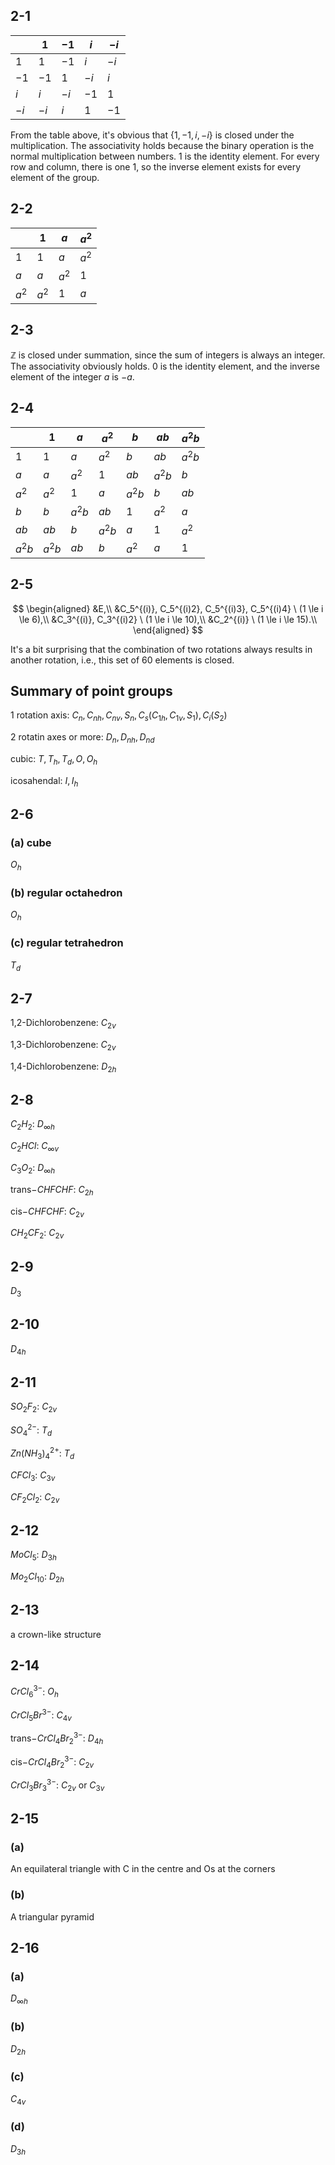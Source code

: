 ## 2-1
| | $1$ | $-1$ | $i$ | $-i$ |
| ---- | ---- | ---- | ---- | ---- |
| $1$ | $1$ | $-1$ | $i$ | $-i$ |
| $-1$ | $-1$ | $1$ | $-i$ | $i$ |
| $i$ | $i$ | $-i$ | $-1$ | $1$ |
| $-i$ | $-i$ | $i$ | $1$ | $-1$ |

From the table above, it's obvious that $\{1, -1, i, -i\}$ is closed under the multiplication.
The associativity holds because the binary operation is the normal multiplication between numbers.
$1$ is the identity element.
For every row and column, there is one $1$, so the inverse element exists for every element of the group.

## 2-2
| | $1$ | $a$ | $a^2$ |
| ---- | ---- | ---- | ---- |
| $1$ | $1$ | $a$ | $a^2$ |
| $a$ | $a$ | $a^2$ | $1$ |
| $a^2$ | $a^2$ | $1$ | $a$ |

## 2-3
$\mathbb{Z}$ is closed under summation, since the sum of integers is always an integer.
The associativity obviously holds.
$0$ is the identity element, and the inverse element of the integer $a$ is $-a$.

## 2-4
| | $1$ | $a$ | $a^2$ | $b$ | $ab$ | $a^2b$ |
| ---- | ---- | ---- | ---- | ---- | ---- | ---- |
| $1$ | $1$ | $a$ | $a^2$ | $b$ | $ab$ | $a^2b$ |
| $a$ | $a$ | $a^2$ | $1$ | $ab$ | $a^2b$ | $b$ |
| $a^2$ | $a^2$ | $1$ | $a$ | $a^2b$ | $b$ | $ab$ |
| $b$ | $b$ | $a^2b$ | $ab$ | $1$ | $a^2$| $a$ |
| $ab$ | $ab$ | $b$ | $a^2b$ | $a$ | $1$ | $a^2$ |
| $a^2b$ | $a^2b$ | $ab$ | $b$ | $a^2$ | $a$ | $1$ |

## 2-5

$$
\begin{aligned}
&E,\\
&C_5^{(i)}, C_5^{(i)2}, C_5^{(i)3}, C_5^{(i)4} \ (1 \le i \le 6),\\
&C_3^{(i)}, C_3^{(i)2} \ (1 \le i \le 10),\\
&C_2^{(i)} \ (1 \le i \le 15).\\
\end{aligned}
$$

It's a bit surprising that the combination of two rotations always results in another rotation, i.e., this set of 60 elements is closed.

## Summary of point groups
1 rotation axis: $C_n, C_{nh}, C_{nv}, S_n, C_s(C_{1h}, C_{1v}, S_{1}), C_i(S_2)$

2 rotatin axes or more: $D_n, D_{nh}, D_{nd}$

cubic: $T, T_h, T_d, O, O_h$

icosahendal: $I, I_h$

## 2-6
### (a) cube
$O_h$
### (b) regular octahedron
$O_h$
### (c) regular tetrahedron
$T_d$

## 2-7
1,2-Dichlorobenzene: $C_{2v}$

1,3-Dichlorobenzene: $C_{2v}$

1,4-Dichlorobenzene: $D_{2h}$

## 2-8
$C_2H_2$: $D_{\infty h}$

$C_2HCl$: $C_{\infty v}$

$C_3O_2$: $D_{\infty h}$

$\mathrm{trans-}CHFCHF$: $C_{2h}$

$\mathrm{cis-}CHFCHF$: $C_{2v}$

$CH_2CF_2$: $C_{2v}$

## 2-9
$D_3$

## 2-10
$D_{4h}$

## 2-11
$SO_2F_2$: $C_{2v}$

$SO_4^{2-}$: $T_d$

$Zn(NH_3)_4^{2+}$: $T_d$

$CFCl_3$: $C_{3v}$

$CF_2Cl_2$: $C_{2v}$

## 2-12
$MoCl_5$: $D_{3h}$

$Mo_2Cl_{10}$: $D_{2h}$

## 2-13
a crown-like structure

## 2-14
$CrCl_6^{3-}$: $O_h$

$CrCl_5Br^{3-}$: $C_{4v}$

$\mathrm{trans-}CrCl_4Br_2^{3-}$: $D_{4h}$

$\mathrm{cis-}CrCl_4Br_2^{3-}$: $C_{2v}$

$CrCl_3Br_3^{3-}$: $C_{2v}$ or $C_{3v}$

## 2-15
### (a)
An equilateral triangle with C in the centre and Os at the corners

### (b)
A triangular pyramid

## 2-16
### (a)
$D_{\infty h}$

### (b)
$D_{2h}$

### (c)
$C_{4v}$

### (d)
$D_{3h}$
